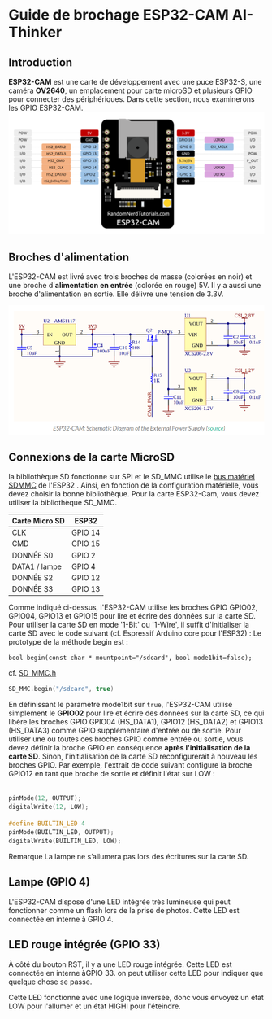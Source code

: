 ﻿# Guide de brochage ESP32-CAM AI-Thinker

## Introduction
**ESP32-CAM** est une carte de développement avec une puce ESP32-S, une caméra **OV2640**, un emplacement pour carte microSD et plusieurs GPIO pour connecter des périphériques. Dans cette section, nous examinerons les GPIO ESP32-CAM.
![brochage](/hardware/Brochage.png)

## Broches d'alimentation

L'ESP32-CAM est livré avec trois broches de masse (colorées en noir) et une broche d'**alimentation en entrée** (colorée en rouge) 5V.
Il y a aussi  une broche d'alimentation en sortie. Elle délivre une tension de  3.3V.

![alimentation](/hardware/alimentation.png)

## Connexions de la carte MicroSD

la bibliothèque SD fonctionne sur SPI et le SD_MMC utilise le [bus matériel SDMMC](https://docs.espressif.com/projects/esp-idf/en/latest/esp32/api-reference/peripherals/sdmmc_host.html) de l'ESP32 . Ainsi, en fonction de la configuration matérielle, vous devez choisir la bonne bibliothèque. Pour la carte ESP32-Cam, vous devez utiliser la bibliothèque  SD_MMC. 

| Carte Micro SD |  ESP32 |
|-------------------|-----|
| CLK | GPIO 14 |
| CMD | GPIO 15 |
| DONNÉE S0 | GPIO 2 |
| DATA1 / lampe | GPIO 4 |
| DONNÉE S2 | GPIO 12 |
| DONNÉE S3 | GPIO 13 |

Comme indiqué ci-dessus, l'ESP32-CAM utilise les broches GPIO GPIO02, GPIO04, GPIO13 et GPIO15 pour lire et écrire des données sur la carte SD. Pour utiliser la carte SD en mode '1-Bit' ou '1-Wire', il suffit d'initialiser la carte SD avec le code suivant (cf. Espressif Arduino core pour l'ESP32) : Le prototype de la méthode begin est :
```
bool begin(const char * mountpoint="/sdcard", bool mode1bit=false); 
```
cf. [SD_MMC.h](https://github.com/espressif/arduino-esp32/blob/master/libraries/SD_MMC/src/SD_MMC.h)

```cpp
SD_MMC.begin("/sdcard", true)
```
En définissant le paramètre mode1bit sur ```true```, l'ESP32-CAM utilise simplement le **GPIO02** pour lire et écrire des données sur la carte SD, ce qui libère les broches GPIO GPIO04 (HS_DATA1), GPIO12 (HS_DATA2) et GPIO13 (HS_DATA3) comme GPIO supplémentaire d'entrée ou de sortie. Pour utiliser une ou toutes ces broches GPIO  comme entrée ou  sortie, vous devez définir la broche GPIO en conséquence **après l'initialisation de la carte SD**. Sinon, l'initialisation de la carte SD reconfigurerait à nouveau les broches GPIO. Par exemple, l'extrait de code suivant configure la broche  GPIO12 en tant que broche de sortie et définit l'état sur LOW :
```cpp

pinMode(12, OUTPUT); 
digitalWrite(12, LOW);

#define BUILTIN_LED 4
pinMode(BUILTIN_LED, OUTPUT); 
digitalWrite(BUILTIN_LED, LOW);
```
Remarque La lampe ne s’allumera pas lors des écritures sur la carte SD.



## Lampe  (GPIO 4)
L'ESP32-CAM dispose d'une LED intégrée très lumineuse qui peut fonctionner comme un flash lors de la prise de  photos. Cette LED est connectée en interne à GPIO 4.

## LED rouge intégrée (GPIO 33)

À côté du bouton RST, il y a une LED rouge intégrée. Cette LED est connectée en interne àGPIO 33. on peut utiliser cette LED pour indiquer que quelque chose se passe.

Cette LED fonctionne avec une logique inversée, donc vous envoyez un état LOW pour l'allumer et un état HIGHl pour l'éteindre.

